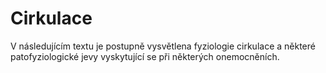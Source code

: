 # Cirkulace

V následujícím textu je postupně vysvětlena fyziologie cirkulace a některé patofyziologické jevy vyskytující se při některých onemocněních.


